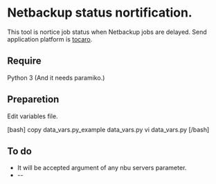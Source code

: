 # Netbackup status nortification.

This tool is nortice job status when Netbackup jobs are delayed.
Send application platform is [tocaro](https://tocaro.im/?locale=ja).

## Require
Python 3
(And it needs paramiko.)

## Preparetion

Edit variables file.

[bash]
copy data_vars.py_example data_vars.py
vi data_vars.py
[/bash]


## To do

* It will be accepted argument of any nbu servers parameter.
* --
